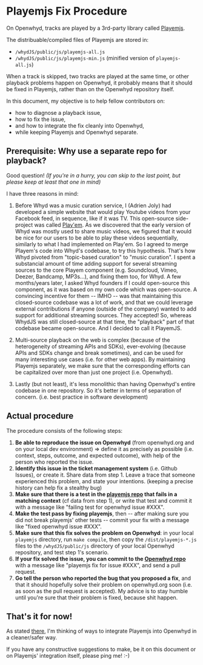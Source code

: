 # Playemjs Fix Procedure

On Openwhyd, tracks are played by a 3rd-party library called [Playemjs](https://github.com/adrienjoly/playemjs).

The distribuable/compiled files of Playemjs are stored in:

- `/whydJS/public/js/playemjs-all.js`
- `/whydJS/public/js/playemjs-min.js` (minified version of `playemjs-all.js`)

When a track is skipped, two tracks are played at the same time, or other playback problems happen on Openwhyd, it probably means that it should be fixed in Playemjs, rather than on the Openwhyd repository itself.

In this document, my objective is to help fellow contributors on:
- how to diagnose a playback issue,
- how to fix the issue,
- and how to integrate the fix cleanly into Openwhyd,
- while keeping Playemjs and Openwhyd separate.

## Prerequisite: Why use a separate repo for playback?

Good question! *(If you're in a hurry, you can skip to the last point, but please keep at least that one in mind)*

I have three reasons in mind:

1. Before Whyd was a music curation service, I (Adrien Joly) had developed a simple website that would play Youtube videos from your Facebook feed, in sequence, like if it was TV. This open-source side-project was called [Play'em](https://github.com/adrienjoly/playem). As we discovered that the early version of Whyd was mostly used to share music videos, we figured that it would be nice for our users to be able to play these videos sequentially, similarly to what I had implemented on Play'em. So I agreed to merge Playem's code into Whyd's codebase, to try this hypothesis. That's how Whyd pivoted from "topic-based  curation" to "music curation". I spent a substancial amount of time adding support for several streaming sources to the core Playem component (e.g. Soundcloud, Vimeo, Deezer, Bandcamp, MP3s...), and fixing them too, for Whyd. A few months/years later, I asked Whyd founders if I could open-source this component, as it was based on my own code which was open-source. A convincing incentive for them -- IMHO -- was that maintaining this closed-source codebase was a lot of work, and that we could leverage external contributions if anyone (outside of the company) wanted to add support for additional streaming sources. They accepted! So, whereas WhydJS was still closed-source at that time, the "playback" part of that codebase became open-source. And I decided to call it PlayemJS.

2. Multi-source playback on the web is complex (because of the heterogeneity of streaming APIs and SDKs), ever-evolving (because APIs and SDKs change and break sometimes), and can be used for many interesting use cases (i.e. for other web apps). By maintaining Playemjs separately, we make sure that the corresponding efforts can be capitalized over more than just one project (i.e. Openwhyd).

3. Lastly (but not least), it's less monolithic than having Openwhyd's entire codebase in one repository. So it's better in terms of separation of concern. (i.e. best practice in software development)

## Actual procedure

The procedure consists of the following steps:

1. **Be able to reproduce the issue on Openwhyd** (from openwhyd.org and on your local dev environment) => define it as precisely as possible (i.e. context, steps, outcome, and expected outcome), with help of the person who reported the issue.
2. **Identify this issue in the ticket management system** (i.e. Github Issues), or create it. Share data from step 1. Leave a trace that someone experienced this problem, and state your intentions. (keeping a precise history can help fix a stealthy bug)
3. **Make sure that there is a test in the [playemjs repo](https://github.com/adrienjoly/playemjs) that fails in a matching context** (cf data from step 1), or write that test and commit it with a message like "failing test for openwhyd issue #XXX".
4. **Make the test pass by fixing playemjs**, then -- after making sure you did not break playemjs' other tests -- commit your fix with a message like "fixed openwhyd issue #XXX".
5. **Make sure that this fix solves the problem on Openwhyd**: in your local `playemjs` directory, run `make compile`, then copy the `/dist/playemjs-*.js` files to the `/whydJS/public/js` directory of your local Openwhyd repository, and test step 1's scenario.
6. **If your fix solved the issue, you can commit to the [Openwhyd repo](https://github.com/openwhyd/openwhyd)** with a message like "playemjs fix for issue #XXX", and send a pull request.
7. **Go tell the person who reported the bug that you proposed a fix**, and that it should hopefully solve their problem on openwhyd.org soon (i.e. as soon as the pull request is accepted). My advice is to stay humble until you're sure that their problem is fixed, because shit happen.

## That's it for now!

As stated [there](https://github.com/openwhyd/openwhyd/issues/17), I'm thinking of ways to integrate Playemjs into Openwhyd in a cleaner/safer way. 

If you have any constructive suggestions to make, be it on this document or on Playemjs' integration itself, please ping me! :-)
